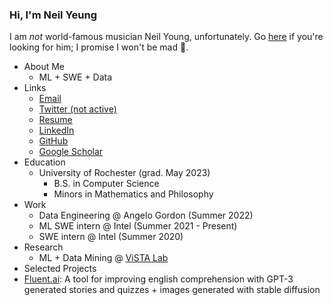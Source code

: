### Hi, I'm Neil Yeung
I am _not_ world-famous musician Neil Young, unfortunately. Go [here](https://neilyoungarchives.com/) if you're looking for him; I promise I won't be mad 🙂.

* About Me
   * ML + SWE + Data
* Links
   * [Email](mailto:neil.y.yeung@gmail.com)
   * [Twitter (not active)](https://twitter.com/neilyyeung)
   * [Resume](https://github.com/Genuinely/genuinely.github.io/blob/master/resume/nyeungresumespring2021.pdf)
   * [LinkedIn](https://www.linkedin.com/in/neil-yeung-1b824b13b/)
   * [GitHub](https://github.com/Genuinely)
   * [Google Scholar](https://scholar.google.com/citations?user=zJi20m4AAAAJ) 
* Education 
  * University of Rochester (grad. May 2023)
    * B.S. in Computer Science
    * Minors in Mathematics and Philosophy
* Work
    * Data Engineering @ Angelo Gordon (Summer 2022)
    * ML SWE intern @ Intel (Summer 2021 - Present)
    * SWE intern @ Intel (Summer 2020)
* Research
    * ML + Data Mining @ [ViSTA Lab](https://www.cs.rochester.edu/u/jluo/#VISTA)
* Selected Projects
 * [Fluent.ai](https://twitter.com/mgiar2015/status/1577798235573436416): A tool for improving english comprehension with GPT-3 generated stories and quizzes + images generated with stable diffusion
